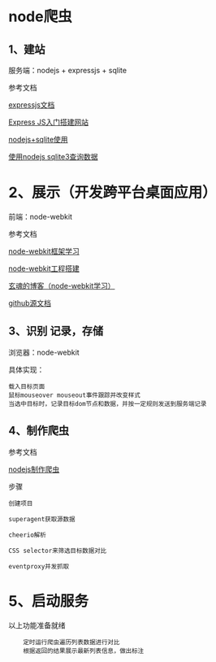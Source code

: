 node爬虫
=
1、建站
-
服务端：nodejs + expressjs + sqlite

参考文档	

[expressjs文档](http://www.expressjs.com.cn/4x/api.html)

[Express JS入门搭建网站](http://www.chinaz.com/web/2015/0512/405473.shtml)

[nodejs+sqlite使用](http://blog.modulus.io/nodejs-and-sqlite)

[使用nodejs sqlite3查询数据](https://www.phodal.com/blog/node-sqlite3-javascript-with-sqlite3-db-file/)

2、展示（开发跨平台桌面应用）
=
前端：node-webkit

参考文档

[node-webkit框架学习](http://blog.csdn.net/glt3953/article/details/12783801)

[node-webkit工程搭建](http://blog.csdn.net/glt3953/article/details/12510923)

[玄魂的博客（node-webkit学习）](http://www.cnblogs.com/xuanhun/tag/node-webkit/)

[github源文档](https://github.com/nwjs/nw.js)

3、识别 记录，存储
-
浏览器：node-webkit

具体实现：

	载入目标页面
	鼠标mouseover mouseout事件跟踪并改变样式
	当选中目标时，记录目标dom节点和数据，并按一定规则发送到服务端记录
4、制作爬虫
-
参考文档

[nodejs制作爬虫](http://www.aspku.com/kaifa/javascript/45405.html)

步骤

	创建项目

	superagent获取源数据

	cheerio解析
	
	CSS selector来筛选目标数据对比

	eventproxy并发抓取
	

5、启动服务
=
以上功能准备就绪
	
		定时运行爬虫遍历列表数据进行对比
		根据返回的结果展示最新列表信息，做出标注
		